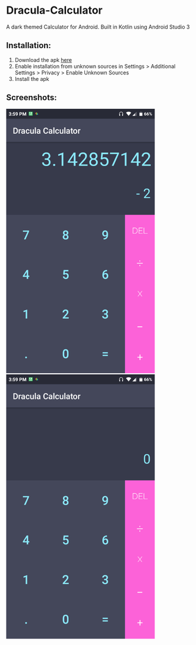 # Dracula-Calculator
A dark themed Calculator for Android. Built in Kotlin using Android Studio 3

## Installation:
1. Download the apk [here](https://github.com/Vivek-abstract/Dracula-Calculator/releases/download/v1.0/Calculator.apk)
2. Enable installation from unknown sources in Settings > Additional Settings > Privacy > Enable Unknown Sources
3. Install the apk

## Screenshots:
<img src="screenshots/cal1.png" width="400" />
<img src="screenshots/cal2.png" width="400" />
